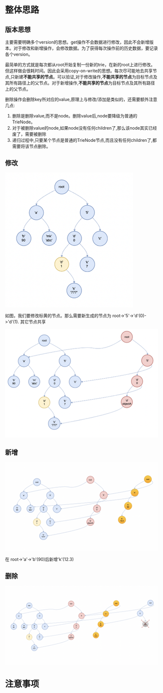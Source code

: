 # 整体思路

## 版本思想
主要需要明确多个version的思想。get操作不会数据进行修改，因此不会新增版本。对于修改和新增操作，会修改数据。为了获得每次操作前的历史数据，要记录各个version。

最简单的方式就是每次都从root开始复制一份新的trie，在新的root上进行修改。但这样做会很耗时间。因此会采用copy-on-write的思想。每次尽可能地去共享节点,只新建**不能共享的节点**。可以验证,对于修改操作,**不能共享的节点**为目标节点及其所有路径上的父节点。对于新增操作,**不能共享的节点**为目标节点及其所有路径上的父节点。

删除操作会删除key所对应的value,原理上与修改/添加是类似的，还需要额外注意几点:

1. 删除是删除value,而不是node。删除value后,node要降级为普通的TrieNode。
2. 对于被删除value的node,如果node没有任何children了,那么该node其实已经废了，需要被删除
3. 递归过程中,只要某个节点是普通的TrieNode节点,而且没有任何children了,都需要将该节点删除。

## 修改

 <img src="./images/image-20230602175139410.png" alt="image-20230602175139410" style="zoom:67%;" />

如图，我们要修改标黄的节点。那么需要新生成的节点为 root->'5'->'d'(0)->'d'(1). 其它节点共享

<img src="./images/image-20230602175801658.png" alt="image-20230602175801658" style="zoom: 50%;" />

## 新增

<img src="./images/image-20230602190037439.png" alt="image-20230602190037439" style="zoom: 67%;" />

在 root->'a'->'b'(90)后新增'k'(12.3)



## 删除

<img src="./images/image-20230605114751449.png" alt="image-20230605114751449" style="zoom:50%;" />



# 注意事项